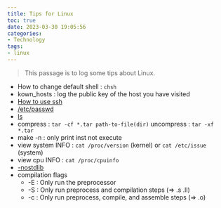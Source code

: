 ```yaml
---
title: Tips for Linux
toc: true
date: 2023-03-30 19:05:56
categories:
- Technology
tags:
- linux
---
```


> This passage is to log some tips about Linux.

<!-- more -->

- How to change default shell : `chsh`
- kown_hosts : log the public key of the host you have visited
- [How to use ssh](https://zhuanlan.zhihu.com/p/21999778)
- [/etc/passwd](https://www.geeksforgeeks.org/understanding-the-etc-passwd-file/)
- [ls](https://www.runoob.com/linux/linux-comm-ls.html)
- compress : `tar -cf *.tar path-to-file(dir)` uncompress : `tar -xf *.tar`
- make -n : only print inst not execute 
- view system INFO : `cat /proc/version` (kernel) or `cat /etc/issue` (system)
- view cpu INFO : `cat /proc/cpuinfo`
- [-nostdlib](https://gcc.gnu.org/onlinedocs/gcc/Link-Options.html#index-nostdlib)
- compilation flags
    - -E : Only run the preprocessor
    - -S : Only run preprocess and compilation steps (=> .s .ll)
    - -c : Only run preprocess, compile, and assemble steps (=> .o)
